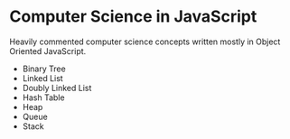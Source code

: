 Computer Science in JavaScript
================

Heavily commented computer science concepts written mostly in Object Oriented JavaScript.

* Binary Tree
* Linked List
* Doubly Linked List
* Hash Table
* Heap
* Queue
* Stack